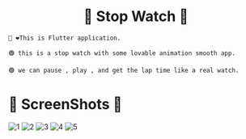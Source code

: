 <h1 align="center">🦾 Stop Watch 👀</h1>  

```
👋 ❤️This is Flutter application.

🟢 this is a stop watch with some lovable animation smooth app. 

🟢 we can pause , play , and get the lap time like a real watch.

```


##

# 🤳 ScreenShots 👀 
![1](https://user-images.githubusercontent.com/44917891/108223211-96c11480-715f-11eb-8832-fc9981d2bbbf.jpg)
![2](https://user-images.githubusercontent.com/44917891/108223217-988ad800-715f-11eb-90f0-b004dcb5cc80.jpg)
![3](https://user-images.githubusercontent.com/44917891/108223221-99bc0500-715f-11eb-99e7-e5627be07024.jpg)
![4](https://user-images.githubusercontent.com/44917891/108223226-9aed3200-715f-11eb-83c0-daf0105850ed.jpg)
![5](https://user-images.githubusercontent.com/44917891/108299244-14b70700-71c4-11eb-9b57-2a80cd6bd02a.jpg)
